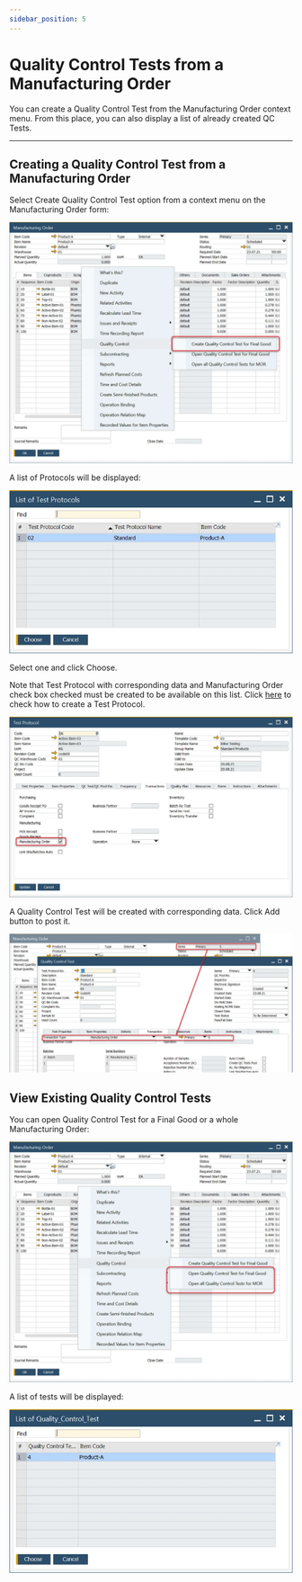 ```yaml
---
sidebar_position: 5
---
```


# Quality Control Tests from a Manufacturing Order

You can create a Quality Control Test from the Manufacturing Order context menu. From this place, you can also display a list of already created QC Tests.

---

## Creating a Quality Control Test from a Manufacturing Order

Select Create Quality Control Test option from a context menu on the Manufacturing Order form:

![Manufacturing Order Create](./media/qc-test-from-mo/manufacturing-order-create-quality-control.webp)

A list of Protocols will be displayed:

![List of Protocols](./media/qc-test-from-mo/list-of-test-protocols-manufacturing-order.webp)

Select one and click Choose.

Note that Test Protocol with corresponding data and Manufacturing Order check box checked must be created to be available on this list. Click [here](../test-protocols/overview.md) to check how to create a Test Protocol.

![Test Protocol Manufacturing Order](./media/qc-test-from-mo/test-protocol-manufacturing-order.webp)

A Quality Control Test will be created with corresponding data. Click Add button to post it.

![Quality Control from Manufacturing Order](./media/qc-test-from-mo/quality-control-test-from-manufacturing-order.webp)

## View Existing Quality Control Tests

You can open Quality Control Test for a Final Good or a whole Manufacturing Order:

![Open Quality Control from Manufacturing Order](./media/qc-test-from-mo/open-quality-control-tests-for-manufacturing-order.webp)

A list of tests will be displayed:

![List of Quality Control Tests](./media/qc-test-from-mo/list-of-quality-control-test.webp)
